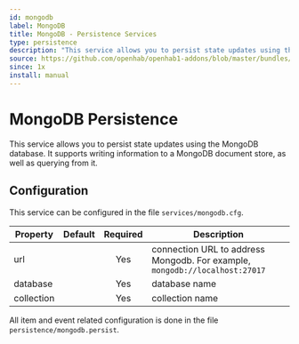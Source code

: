 ```yaml
---
id: mongodb
label: MongoDB
title: MongoDB - Persistence Services
type: persistence
description: "This service allows you to persist state updates using the MongoDB database.  It supports writing information to a MongoDB document store, as well as querying from it."
source: https://github.com/openhab/openhab1-addons/blob/master/bundles/persistence/org.openhab.persistence.mongodb/README.md
since: 1x
install: manual
---
```


<!-- Attention authors: Do not edit directly. Please add your changes to the appropriate source repository -->

<!-- {% include base.html %} -->

# MongoDB Persistence

This service allows you to persist state updates using the MongoDB database.  It supports writing information to a MongoDB document store, as well as querying from it.

## Configuration

This service can be configured in the file `services/mongodb.cfg`.

| Property | Default | Required | Description |
|----------|---------|:--------:|-------------|
| url      |         |   Yes    | connection URL to address Mongodb.  For example, `mongodb://localhost:27017` |
| database |         |   Yes    | database name |
| collection |       |   Yes    | collection name |

All item and event related configuration is done in the file `persistence/mongodb.persist`.
